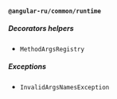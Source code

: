 #### `@angular-ru/common/runtime`

##### Decorators helpers

-   `MethodArgsRegistry`

##### Exceptions

-   `InvalidArgsNamesException`

